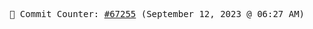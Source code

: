<p align="center">
    <samp>
        📮 Commit Counter: <a href="https://github.com/Javascript-void0/Javascript-void0/commits/main">#67255</a> (September 12, 2023 @ 06:27 AM)
    </samp>
</p>